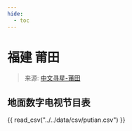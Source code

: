 ```yaml
---
hide:
  - toc
---
```


# 福建 莆田

> 来源: [中文寻星-莆田](http://dtmb.saoing.com/putian.htm)

## 地面数字电视节目表

{{ read_csv("../../data/csv/putian.csv") }}
